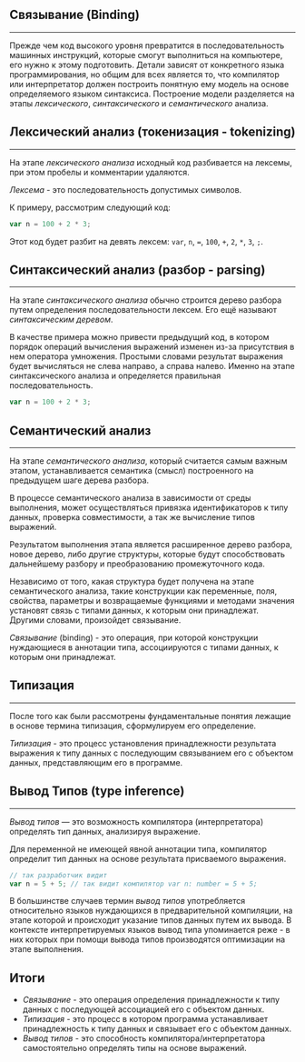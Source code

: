 ## Связывание (Binding)
________________

Прежде чем код высокого уровня превратится в последовательность машинных инструкций, которые смогут выполниться на компьютере, его нужно к этому подготовить. Детали зависят от конкретного языка программирования, но общим для всех является то, что компилятор или интерпретатор должен построить понятную ему модель на основе определяемого языком синтаксиса. Построение модели разделяется на этапы *лексического*, *синтаксического* и *семантического* анализа.


## Лексический анализ (токенизация - tokenizing)
________________

На этапе *лексического анализа* исходный код разбивается на лексемы, при этом пробелы и комментарии удаляются.


*Лексема* - это последовательность допустимых символов. 


К примеру, рассмотрим следующий код:

~~~~~typescript
var n = 100 + 2 * 3;
~~~~~

Этот код будет разбит на девять лексем: `var`, `n`, `=`, `100`, `+`, `2`, `*`, `3`, `;`.


## Синтаксический анализ (разбор - parsing)
________________

На этапе *синтаксического анализа* обычно строится дерево разбора путем определения последовательности лексем. Его ещё называют *синтаксическим деревом*.

В качестве примера можно привести предыдущий код, в котором порядок операций вычисления выражений изменен из-за присутствия в нем оператора умножения. Простыми словами результат выражения будет вычисляться не слева направо, а справа налево. Именно на этапе синтаксического анализа и определяется правильная последовательность.

~~~~~typescript
var n = 100 + 2 * 3;
~~~~~


## Семантический анализ
________________

На этапе *семантического анализа*, который считается самым важным этапом, устанавливается семантика (смысл) построенного на предыдущем шаге дерева разбора. 


В процессе семантического анализа в зависимости от среды выполнения, может осуществляться привязка идентификаторов к типу данных, проверка совместимости, а так же вычисление типов выражений.

Результатом выполнения этапа является расширенное дерево разбора, новое дерево, либо другие структуры, которые будут способствовать дальнейшему разбору и преобразованию промежуточного кода.

Независимо от того, какая структура будет получена на этапе семантического анализа, такие конструкции как переменные, поля, свойства, параметры и возвращаемые функциями и методами значения установят связь с типами данных, к которым они принадлежат. Другими словами, произойдет связывание.

*Связывание* (binding) - это операция, при которой конструкции нуждающиеся в аннотации типа, ассоциируются с типами данных, к которым они принадлежат.


## Типизация
________________

После того как были рассмотрены фундаментальные понятия лежащие в основе термина типизация, сформулируем его определение.

*Типизация* - это процесс установления принадлежности результата выражения к типу данных с последующим связыванием его с объектом данных, представляющим его в программе.


## Вывод Типов (type inference)
________________

*Вывод типов* — это возможность компилятора (интерпретатора) определять тип данных, анализируя выражение.

Для переменной не имеющей явной аннотации типа, компилятор определит тип данных на основе результата присваемого выражения. 

~~~~~typescript
// так разработчик видит
var n = 5 + 5; // так видит компилятор var n: number = 5 + 5;
~~~~~

В большинстве случаев термин *вывод типов* употребляется относительно языков нуждающихся в предварительной компиляции, на этапе которой и происходит указание типов данных путем их вывода. В контексте интерпретируемых языков вывод типа упоминается реже - в них которых при помощи вывода типов производятся оптимизации на этапе выполнения.


## Итоги

- *Связывание* - это операция определения принадлежности к типу данных с последующей ассоциацией его с объектом данных.
- *Типизация* - это процесс в котором программа устанавливает принадлежность к типу данных и связывает его с объектом данных.
- *Вывод типов* - это способность компилятора/интерпретатора самостоятельно определять типы на основе выражений.
